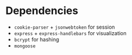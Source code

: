 # Dependencies
* `cookie-parser` + `jsonwebtoken` for session
* `express` + `express-handlebars` for visualization
* `bcrypt` for hashing
* `mongoose`